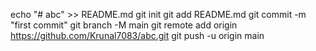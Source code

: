 echo "# abc" >> README.md
git init
git add README.md
git commit -m "first commit"
git branch -M main
git remote add origin https://github.com/Krunal7083/abc.git
git push -u origin main
